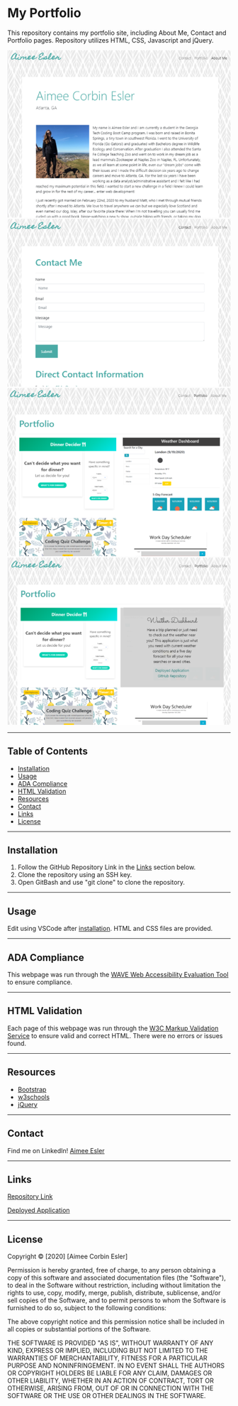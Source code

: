 # My Portfolio
This repository contains my portfolio site, including About Me, Contact and Portfolio pages. Repository utilizes HTML, CSS, Javascript and jQuery.

![About Me](assets/readme_images/about-me.PNG)
![Contact](assets/readme_images/contact.PNG)
![Portfolio](assets/readme_images/portfolio.PNG)
![Portfolio Hover](assets/readme_images/portfolio-hover.PNG)

-----

## Table of Contents
* [Installation](#installation)
* [Usage](#Usage)
* [ADA Compliance](#ada-compliance)
* [HTML Validation](#html-validation)
* [Resources](#resources)
* [Contact](#contact)
* [Links](#Links)
* [License](#license)

-----

## Installation
1. Follow the GitHub Repository Link in the [Links](#Links) section below.
1. Clone the repository using an SSH key.
1. Open GitBash and use "git clone" to clone the repository.

-----

## Usage
Edit using VSCode after [installation](#installation). HTML and CSS files are provided.

-----

## ADA Compliance
This webpage was run through the [WAVE Web Accessibility Evaluation Tool](https://wave.webaim.org/) to ensure compliance.

-----

## HTML Validation
Each page of this webpage was run through the [W3C Markup Validation Service](https://validator.w3.org/) to ensure valid and correct HTML. There were no errors or issues found.

-----

## Resources

* [Bootstrap](https://getbootstrap.com/)
* [w3schools](https://www.w3schools.com)
* [jQuery](https://api.jquery.com/)

-----

## Contact
Find me on LinkedIn!
[Aimee Esler](https://www.linkedin.com/in/aimee-esler-3bb31288/)

-----

## Links
[Repository Link](https://github.com/aimeecesler/portfolio-v2)

[Deployed Application](http://www.aimeecesler.com)

-----

## License
Copyright &copy; [2020] [Aimee Corbin Esler]

Permission is hereby granted, free of charge, to any person obtaining a copy
of this software and associated documentation files (the "Software"), to deal
in the Software without restriction, including without limitation the rights
to use, copy, modify, merge, publish, distribute, sublicense, and/or sell
copies of the Software, and to permit persons to whom the Software is
furnished to do so, subject to the following conditions:

The above copyright notice and this permission notice shall be included in all
copies or substantial portions of the Software.

THE SOFTWARE IS PROVIDED "AS IS", WITHOUT WARRANTY OF ANY KIND, EXPRESS OR
IMPLIED, INCLUDING BUT NOT LIMITED TO THE WARRANTIES OF MERCHANTABILITY,
FITNESS FOR A PARTICULAR PURPOSE AND NONINFRINGEMENT. IN NO EVENT SHALL THE
AUTHORS OR COPYRIGHT HOLDERS BE LIABLE FOR ANY CLAIM, DAMAGES OR OTHER
LIABILITY, WHETHER IN AN ACTION OF CONTRACT, TORT OR OTHERWISE, ARISING FROM,
OUT OF OR IN CONNECTION WITH THE SOFTWARE OR THE USE OR OTHER DEALINGS IN THE
SOFTWARE.
